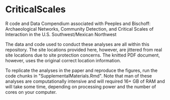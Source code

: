 # CriticalScales
R code and Data Compendium associated with Peeples and Bischoff: Archaeological Networks, Community Detection, and Critical Scales of Interaction in the U.S. Southwest/Mexican Northwest

The data and code used to conduct these analyses are all within this repository. The site locations provided here, however, are jittered from real site locations due to site protection concerns. The knitted PDF document, however, uses the original correct location information.

To replicate the analyses in the paper and reproduce the figures, run the code chunks in "SupplementalMaterials.Rmd". Note that man of these analyses are computationally intensive and will required 16+ GB of RAM and will take some time, depending on processing power and the number of cores on your computer.
